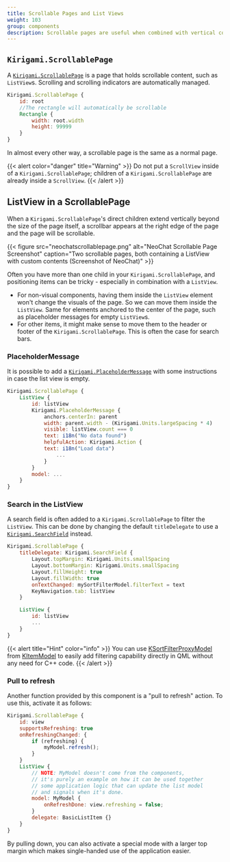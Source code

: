 ```yaml
---
title: Scrollable Pages and List Views
weight: 103
group: components
description: Scrollable pages are useful when combined with vertical components or dynamic components such as List Views.
---
```


## `Kirigami.ScrollablePage`

A [`Kirigami.ScrollablePage`](docs:kirigami2;ScrollablePage)
is a page that holds scrollable content, such as `ListView`s. Scrolling and scrolling indicators are
automatically managed.

```qml
Kirigami.ScrollablePage {
    id: root
    //The rectangle will automatically be scrollable
    Rectangle {
        width: root.width
        height: 99999
    }
}
```

In almost every other way, a scrollable page is the same as a normal page.

{{< alert color="danger" title="Warning" >}}
Do not put a `ScrollView` inside of a `Kirigami.ScrollablePage`; children of a
`Kirigami.ScrollablePage` are already inside a `ScrollView`.
{{< /alert >}}

## ListView in a ScrollablePage

When a `Kirigami.ScrollablePage`'s direct children extend vertically beyond the size of the
page itself, a scrollbar appears at the right edge of the page and the page
will be scrollable.

{{< figure src="neochatscrollablepage.png" alt="NeoChat Scrollable Page Screenshot"
    caption="Two scrollable pages, both containing a ListView with custom contents (Screenshot of NeoChat)" >}}

Often you have more than one child in your `Kirigami.ScrollablePage`, and positioning items
can be tricky - especially in combination with a `ListView`.

* For non-visual components, having them inside the `ListView` element won't change
  the visuals of the page. So we can move them inside the `ListView`. Same for 
  elements anchored to the center of the page, such as placeholder messages for
  empty `ListView`s. 
* For other items, it might make sense to move them to the header or footer
  of the `Kirigami.ScrollablePage`. This is often the case for search bars.

### PlaceholderMessage

It is possible to add a [`Kirigami.PlaceholderMessage`](docs:kirigami2;PlaceholderMessage)
with some instructions in case the list view is empty. 

```qml
Kirigami.ScrollablePage {
    ListView {
        id: listView
        Kirigami.PlaceholderMessage {
            anchors.centerIn: parent
            width: parent.width - (Kirigami.Units.largeSpacing * 4)
            visible: listView.count === 0
            text: i18n("No data found")
            helpfulAction: Kirigami.Action {
	        text: i18n("Load data")
                ...
            }
        }
        model: ...
    }
}
```

### Search in the ListView

A search field is often added to a `Kirigami.ScrollablePage` to filter the `ListView`.
This can be done by changing the default `titleDelegate` to use a 
[`Kirigami.SearchField`](docs:kirigami2;SearchField) instead.

```qml
Kirigami.ScrollablePage {
    titleDelegate: Kirigami.SearchField {
        Layout.topMargin: Kirigami.Units.smallSpacing
        Layout.bottomMargin: Kirigami.Units.smallSpacing
        Layout.fillHeight: true
        Layout.fillWidth: true
        onTextChanged: mySortFilterModel.filterText = text
        KeyNavigation.tab: listView
    }

    ListView {
        id: listView
        ...
    }
}
```

{{< alert title="Hint" color="info" >}}
You can use [KSortFilterProxyModel](docs:kitemmodels;SortFilterModel) from
[KItemModel](https://api.kde.org/frameworks/kitemmodels/html/) to easily add
filtering capability directly in QML without any need for C++ code.
{{< /alert >}}

### Pull to refresh

Another function provided by this component is a "pull to refresh" action.
To use this, activate it as follows:

```qml
Kirigami.ScrollablePage {
    id: view
    supportsRefreshing: true
    onRefreshingChanged: {
        if (refreshing) {
            myModel.refresh();
        }
    }
    ListView {
        // NOTE: MyModel doesn't come from the components,
        // it's purely an example on how it can be used together
        // some application logic that can update the list model
        // and signals when it's done.
        model: MyModel {
            onRefreshDone: view.refreshing = false;
        }
        delegate: BasicListItem {}
    }
}
```

By pulling down, you can also activate a special mode with a larger top margin which
makes single-handed use of the application easier.

